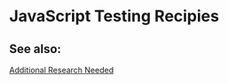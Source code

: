 # JavaScript Testing Recipies



## See also:
[Additional Research Needed](docs/research_needed.md)
